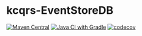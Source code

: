 # kcqrs-EventStoreDB
[![Maven Central](https://maven-badges.herokuapp.com/maven-central/io.github.abaddon.kcqrs/kcqrs-EventStoreDB/badge.svg)](https://maven-badges.herokuapp.com/maven-central/io.github.abaddon.kcqrs/kcqrs-EventStoreDB)
[![Java CI with Gradle](https://github.com/abaddon/kcqrs-EventStoreDB/actions/workflows/gradle.yml/badge.svg)](https://github.com/abaddon/kcqrs-EventStoreDB/actions/workflows/gradle.yml)
[![codecov](https://codecov.io/gh/abaddon/kcqrs-EventStoreDB/branch/main/graph/badge.svg?token=QD1GEVGC7G)](https://codecov.io/gh/abaddon/kcqrs-EventStoreDB)
